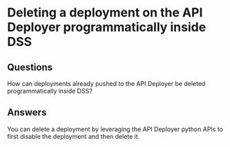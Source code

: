 # Deleting a deployment on the API Deployer programmatically inside DSS

## Questions

How can deployments already pushed to the API Deployer be deleted programmatically inside DSS?

## Answers

You can delete a deployment by leveraging the API Deployer python APIs to first disable the deployment and then delete it.
